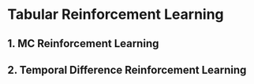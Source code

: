 # Tabular Reinforcement Learning

## 1. MC Reinforcement Learning

## 2. Temporal Difference Reinforcement Learning

